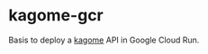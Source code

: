 # kagome-gcr

Basis to deploy a [kagome](https://github.com/ikawaha/kagome) API in Google Cloud Run.
